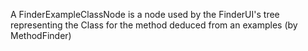 A FinderExampleClassNode is a node used by the FinderUI's tree representing the Class for the method deduced
from an examples (by MethodFinder)